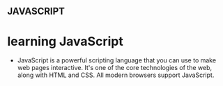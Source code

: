 ## JAVASCRIPT
# learning JavaScript
- JavaScript is a powerful scripting language that you can use to make web pages interactive. It's one of the core technologies of the web, along with HTML and CSS. All modern browsers support JavaScript.
